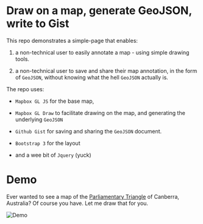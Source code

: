 # Draw on a map, generate GeoJSON, write to Gist

This repo demonstrates a simple-page that enables:

1. a non-technical user to easily annotate a map - using simple drawing tools.  
  
2. a non-technical user to save and share their map annotation, in the form of `GeoJSON`, without knowing what the hell `GeoJSON` actually is.

The repo uses:

* `Mapbox GL JS` for the base map,  

* `Mapbox GL Draw` to facilitate drawing on the map, and generating the underlying `GeoJSON`

* `Github Gist` for saving and sharing the `GeoJSON` document. 

* `Bootstrap 3` for the layout 

* and a wee bit of `Jquery` (yuck)



# Demo

Ever wanted to see a map of the [Parliamentary Triangle](https://en.wikipedia.org/wiki/Parliamentary_Triangle,_Canberra) of Canberra, Australia?  Of course you have.  Let me draw that for you.

![Demo](images/mapbox-gl-js-draw-with-github-gist.gif)
